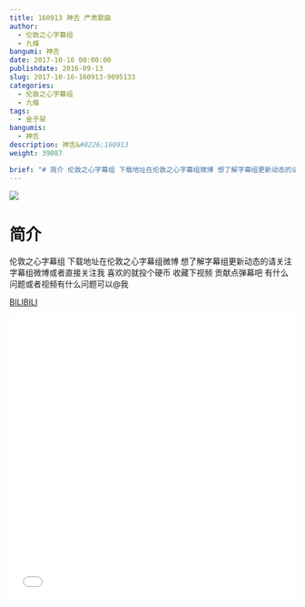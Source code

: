 ```yaml
---
title: 160913 神舌 严肃歌曲
author: 
  - 伦敦之心字幕组
  - 九條
bangumi: 神舌
date: 2017-10-16 00:00:00
publishdate: 2016-09-13
slug: 2017-10-16-160913-9095133
categories: 
  - 伦敦之心字幕组
  - 九條
tags: 
  - 金子栞
bangumis: 
  - 神舌
description: 神舌&#8226;160913
weight: 39087

brief: "# 简介 伦敦之心字幕组 下载地址在伦敦之心字幕组微博 想了解字幕组更新动态的请关注字幕组微博或者直接关注我 喜欢的就投个硬币 收藏下视频 贡献点弹幕吧 有什么问题或者视频有什么问题可以@我"
---
```


![](https://i.imgur.com/UmirYcH.jpg)

# 简介  
伦敦之心字幕组 下载地址在伦敦之心字幕组微博 想了解字幕组更新动态的请关注字幕组微博或者直接关注我 喜欢的就投个硬币 收藏下视频 贡献点弹幕吧
有什么问题或者视频有什么问题可以@我

  [BILIBILI](https://www.bilibili.com/video/av9095133/)


<div class="vcontainer">  <iframe class='video' src="//www.bilibili.com/blackboard/player.html?aid=9095133" width="100%" height="500" frameborder="0" allowfullscreen="allowfullscreen"></iframe></div>
